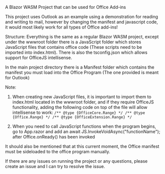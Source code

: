 A Blazor WASM Project that can be used for Office Add-ins 

This project uses Outlook as an example using a demonstration for reading and writing to mail, however by changing the manifest and javascript code, it would most likely work for all types of Office add-ins!

Structure:
Everything is the same as a regular Blazor WASM project, except under the wwwroot folder there is a JavaScript folder which stores JavaScript files that contains office 
code (These scripts need to be imported into index.html). There is also the tsconfig.json which allows support for OfficeJS intellisense.

In the main project directory there is a Manifest folder which contains the manifest you must load into the Office Program (The one provided is meant for Outlook)


Note:
1. When creating new JavaScript files, it is important to import them to index.html located in the wwwroot folder, and if they require OfficeJS functionality, adding the 
following code on top of the file will allow intellisense to work:
``/** @type {OfficeCore.Range} */
/** @type {Office.Range} */
/** @type {OfficeExtension.Range} */``

2. When you need to call JavaScript functions when the program begins, go to App.razor and add an await JS.InvokeVoidAsync("functionName"); after Office.onReady() has been invoked

It should also be mentioned that at this current moment, the Office manifest must be sideloaded to the office program manually.


If there are any issues on running the project or any questions, please create an issue and I can try to resolve the issue.
